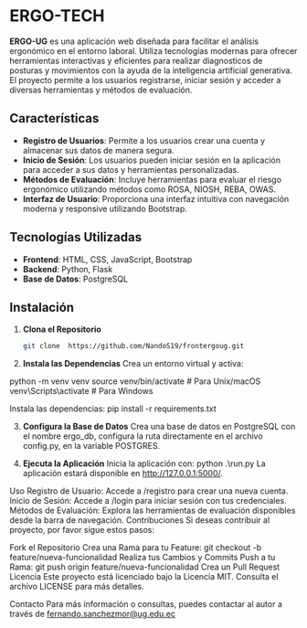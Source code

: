 # ERGO-TECH

**ERGO-UG** es una aplicación web diseñada para facilitar el análisis ergonómico en el entorno laboral. Utiliza tecnologías modernas para ofrecer herramientas interactivas y eficientes para realizar diagnosticos de posturas y movimientos con la ayuda de la inteligencia artificial generativa. El proyecto permite a los usuarios registrarse, iniciar sesión y acceder a diversas herramientas y métodos de evaluación.

## Características

- **Registro de Usuarios**: Permite a los usuarios crear una cuenta y almacenar sus datos de manera segura.
- **Inicio de Sesión**: Los usuarios pueden iniciar sesión en la aplicación para acceder a sus datos y herramientas personalizadas.
- **Métodos de Evaluación**: Incluye herramientas para evaluar el riesgo ergonómico utilizando métodos como ROSA, NIOSH, REBA, OWAS.
- **Interfaz de Usuario**: Proporciona una interfaz intuitiva con navegación moderna y responsive utilizando Bootstrap.

## Tecnologías Utilizadas

- **Frontend**: HTML, CSS, JavaScript, Bootstrap
- **Backend**: Python, Flask
- **Base de Datos**: PostgreSQL

## Instalación

1. **Clona el Repositorio**

   ```bash
   git clone  https://github.com/NandoS19/frontergoug.git
   

2. **Instala las Dependencias**
Crea un entorno virtual y activa:

python -m venv venv
source venv/bin/activate  # Para Unix/macOS
venv\Scripts\activate     # Para Windows

Instala las dependencias:
pip install -r requirements.txt

3. **Configura la Base de Datos**
Crea una base de datos en PostgreSQL con el nombre ergo_db, configura la ruta directamente en el archivo config.py, en la variable POSTGRES.

4. **Ejecuta la Aplicación**
Inicia la aplicación con:
python .\run.py
La aplicación estará disponible en http://127.0.0.1:5000/.

Uso
Registro de Usuario: Accede a /registro para crear una nueva cuenta.
Inicio de Sesión: Accede a /login para iniciar sesión con tus credenciales.
Métodos de Evaluación: Explora las herramientas de evaluación disponibles desde la barra de navegación.
Contribuciones
Si deseas contribuir al proyecto, por favor sigue estos pasos:

Fork el Repositorio
Crea una Rama para tu Feature: git checkout -b feature/nueva-funcionalidad
Realiza tus Cambios y Commits
Push a tu Rama: git push origin feature/nueva-funcionalidad
Crea un Pull Request
Licencia
Este proyecto está licenciado bajo la Licencia MIT. Consulta el archivo LICENSE para más detalles.

Contacto
Para más información o consultas, puedes contactar al autor a través de fernando.sanchezmor@ug.edu.ec
